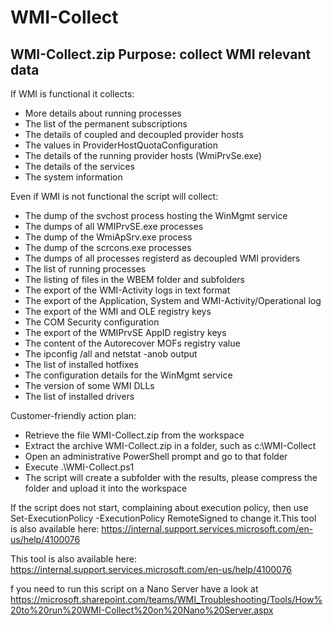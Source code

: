 # WMI-Collect

## WMI-Collect.zip Purpose: collect WMI relevant data

If WMI is functional it collects:
- More details about running processes
- The list of the permanent subscriptions​
- The details of coupled and decoupled provider hosts
- The values in ProviderHostQuotaConfiguration
- The details of the running provider hosts (WmiPrvSe.exe)
- The details of the services 
- The system information

Even if WMI is not functional the script will collect:
- The dump of the svchost process hosting the WinMgmt service
- The dumps of all WMIPrvSE.exe processes
- The dump of the WmiApSrv.exe process
- The dump of the scrcons.exe processes
- The dumps of all processes registerd as decoupled WMI providers
- The list of running processes
- The listing of files in the WBEM folder and subfolders
- The export of the WMI-Activity logs in text format
- The export of the Application, System and WMI-Activity/Operational log
- The export of the WMI and OLE registry keys
- The COM Security configuration
- The export of the WMIPrvSE AppID registry keys
- The content of the Autorecover MOFs registry value
- The ipconfig /all and netstat -anob​ output
- The list of installed hotfixes
- The configuration details for the WinMgmt​ service
- The version of some WMI DLLs
- The list of installed drivers

Customer-friendly action plan:
- Retrieve the file WMI-Collect.zip from the workspace
- Extract the archive WMI-Collect.zip in a folder, such as c:\WMI-Collect
- Open an administrative PowerShell prompt and go to that folder 
- Execute .\WMI-Collect.ps1
- The script will create a subfolder with the results, please compress the folder and upload it into the workspace

If the script does not start, complaining about execution policy, then use Set-ExecutionPolicy -ExecutionPolicy RemoteSigned to change it.​
This tool is also available here: https://internal.support.services.microsoft.com/en-us/help/4100076​

This tool is also available here: https://internal.support.services.microsoft.com/en-us/help/4100076​


f you need to run this script on a Nano Server have a look at https://microsoft.sharepoint.com/teams/WMI_Troubleshooting/Tools/How%20to%20run%20WMI-Collect%20on%20Nano%20Server.aspx